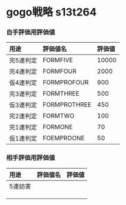 # gogo戦略 s13t264

### 自手評価用評価値
|用途|評価値名|評価値|
|:--|:--|:--|
|完5連判定|FORMFIVE|10000|
|完4連判定|FORMFOUR|2000|
|仮4連判定|FORMPROFOUR|900|
|完3連判定|FORMTHREE|500|
|仮3連判定|FORMPROTHREE|450|
|完2連判定|FORMTWO|100|
|完1連判定|FORMONE|70|
|仮1連判定|FOEMPROONE|50|

### 相手評価用評価値
|用途|評価値名|評価値|
|:--|:--|:--|
|5連妨害|||
||||
||||
||||
